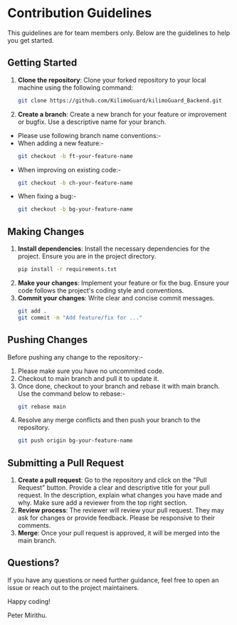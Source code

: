 # Contribution Guidelines

This guidelines are for team members only. Below are the guidelines to help you get started.

## Getting Started
1. **Clone the repository**: Clone your forked repository to your local machine using the following command:
   ```sh
   git clone https://github.com/KilimoGuard/kilimoGuard_Backend.git
   ```
3. **Create a branch**: Create a new branch for your feature or improvement or bugfix. Use a descriptive name for your branch.   
- Please use following branch name conventions:-
- When adding a new feature:-
   ```sh
   git checkout -b ft-your-feature-name
   ```
- When improving on existing code:-
   ```sh
   git checkout -b ch-your-feature-name
   ```
- When fixing a bug:-
   ```sh
   git checkout -b bg-your-feature-name
   ```

## Making Changes

1. **Install dependencies**: Install the necessary dependencies for the project. Ensure you are in the project directory.
   ```sh
   pip install -r requirements.txt
   ```
2. **Make your changes**: Implement your feature or fix the bug. Ensure your code follows the project's coding style and conventions.
4. **Commit your changes**: Write clear and concise commit messages.
   ```sh
   git add .
   git commit -m "Add feature/fix for ..."
   ```

## Pushing Changes

Before pushing any change to the repository:-
1. Please make sure you have no uncommited code.
2. Checkout to main branch and pull it to update it.
3. Once done, checkout to your branch and rebase it with main branch. Use the command below to rebase:-
   ```sh
   git rebase main   
   ```
4. Resolve any merge conflicts and then push your branch to the repository.
   ```sh
   git push origin bg-your-feature-name
   ```

## Submitting a Pull Request

1. **Create a pull request**: Go to the repository and click on the "Pull Request" button. Provide a clear and descriptive title for your pull request. In the description, explain what changes you have made and why. Make sure add a reviewer from the top right section.
2. **Review process**: The reviewer will review your pull request. They may ask for changes or provide feedback. Please be responsive to their comments.
3. **Merge**: Once your pull request is approved, it will be merged into the main branch.

## Questions?

If you have any questions or need further guidance, feel free to open an issue or reach out to the project maintainers.

Happy coding!

Peter Mirithu.